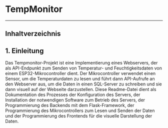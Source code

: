 # TempMonitor

---
## Inhaltverzeichnis

## 1. Einleitung

Das Tempmonitor-Projekt ist eine Implementierung eines Webservers, der als API-Endpunkt zum Senden von Temperatur- 
und Feuchtigkeitsdaten von einem ESP32-Mikrocontroller dient. Der Mikrocontroller verwendet einen Sensor, um die Temperaturdaten zu lesen und führt dann API-Aufrufe an den Webserver aus,
um die Daten in einen SQL-Server zu schreiben und sie dann visuell auf der Webseite darzustellen. Diese Readme-Datei dient als Dokumentation des Prozesses der Konfiguration des Servers, der Installation der notwendigen Software zum Betrieb des Servers, der Programmierung des Backends mit dem Flask-Framework, der Programmierung des Mikrocontrollers zum 
Lesen und Senden der Daten und der Programmierung des Frontends für die visuelle Darstellung der Daten.

